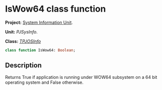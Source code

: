 # IsWow64 class function #

**Project:** [System Information Unit](../API.md).

**Unit:** _PJSysInfo_.

**Class:** _[TPJOSInfo](./TPJOSInfo.md)_

```pascal
class function IsWow64: Boolean;
```

## Description ##

Returns True if application is running under WOW64 subsystem on a 64 bit operating system and False otherwise.